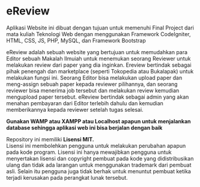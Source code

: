 # eReview
Aplikasi Website ini dibuat dengan tujuan untuk memenuhi Final Project dari mata kuliah Teknologi Web dengan menggunakan Framework CodeIgniter, HTML, CSS, JS, PHP, MySQL, dan Framework Bootstrap

eReview adalah sebuah website yang bertujuan untuk memudahkan para Editor sebuah Makalah Ilmuiah untuk menemukan seorang Reviewer untuk melakukan review dari paper yang dia inginkan. Ereview bertindak sebagai pihak penengah dan marketplace (seperti Tokopedia atau Bukalapak) untuk melakukan fungsi ini. Seorang Editor bisa melakukan upload paper dan meng-assign sebuah paper kepada reviewer pilihannya, dan seorang reviewer bisa menerima job tersebut dan melakukan review kemudian mengupload paper tersebut. eReview bertindak sebagai admin yang akan menahan pembayaran dari Editor terlebih dahulu dan kemudian memberikannya kepada reviewer setelah tugas selesai.

**Gunakan WAMP atau XAMPP atau Localhost apapun untuk menjalankan database sehingga aplikasi web ini bisa berjalan dengan baik**

Repository ini memiliki **Lisensi MIT.**      
Lisensi ini membolehkan pengguna untuk melakukan perubahan apapun pada kode program. Lisensi ini hanya mewajibkan pengguna untuk menyertakan lisensi dan copyright pembuat pada kode yang didistribusikan ulang dan tidak ada larangan untuk menggunakan trademark dari pembuat asli. Selain itu pengguna juga tidak berhak untuk menuntut pembuat ketika terjadi kerusakan pada perangkat lunak tersebut.
